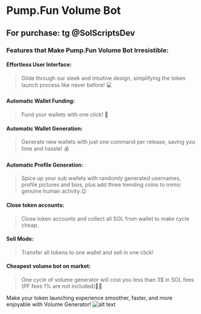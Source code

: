 # Pump.Fun Volume Bot



## For purchase: tg @SolScriptsDev

### Features that Make Pump.Fun Volume Bot Irresistible:

#### Effortless User Interface:
> Glide through our sleek and intuitive design, simplifying the token launch process like never before! 💻

#### Automatic Wallet Funding:
> Fund your wallets with one click! 🚀

#### Automatic Wallet Generation:
> Generate new wallets with just one command per release, saving you time and hassle! 💰

#### Automatic Profile Generation:
> Spice up your sub wallets with randomly generated usernames, profile pictures and bios, plus add three trending coins to mimic genuine human activity.😉

#### Close token accounts:
> Close token accounts and collect all SOL from wallet to make cycle cheap.

#### Sell Mode:
> Transfer all tokens to one wallet and sell in one click!

#### Cheapest volume bot on market:
> One cycle of volume generator will cost you less than 3$ in SOL fees (PF fees 1% are not included)🚀🎉

Make your token launching experience smoother, faster, and more enjoyable with Volume Generator! 
![alt text](https://i.imgur.com/tpj8k1Q.png)
